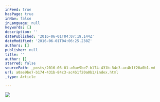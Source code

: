 ```yaml
---
inFeed: true
hasPage: true
inNav: false
inLanguage: null
keywords: []
description: ''
datePublished: '2016-06-01T04:07:19.144Z'
dateModified: '2016-06-01T04:06:25.238Z'
authors: []
publisher: null
title: ''
author: []
starred: false
sourcePath: _posts/2016-06-01-a0ae9be7-b174-431b-84c3-ac4b1f20a0b1.md
url: a0ae9be7-b174-431b-84c3-ac4b1f20a0b1/index.html
_type: Article

---
```

![](https://the-grid-user-content.s3-us-west-2.amazonaws.com/6c292dfc-5518-4952-b70b-a3481c2fab90.png)
